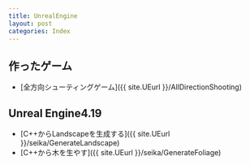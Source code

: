 ```yaml
---
title: UnrealEngine
layout: post
categories: Index
---
```


<link rel="stylesheet" type="text/css" href="/pto8913/Hoshimori/css/Hoshimori.css">
<div class="bg_Home"></div>

## 作ったゲーム
* [全方向シューティングゲーム]({{ site.UEurl }}/AllDirectionShooting)

## Unreal Engine4.19
* [C++からLandscapeを生成する]({{ site.UEurl }}/seika/GenerateLandscape)
* [C++から木を生やす]({{ site.UEurl }}/seika/GenerateFoliage)
